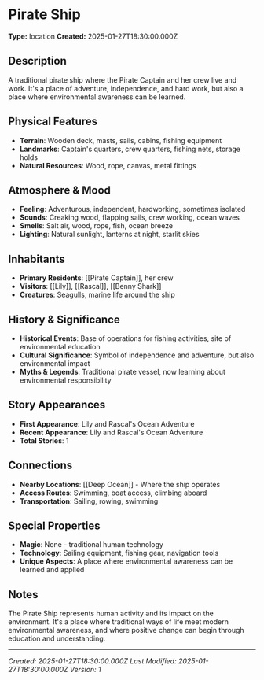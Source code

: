 # Pirate Ship

**Type:** location
**Created:** 2025-01-27T18:30:00.000Z

## Description

A traditional pirate ship where the Pirate Captain and her crew live and work. It's a place of adventure, independence, and hard work, but also a place where environmental awareness can be learned.

## Physical Features

- **Terrain**: Wooden deck, masts, sails, cabins, fishing equipment
- **Landmarks**: Captain's quarters, crew quarters, fishing nets, storage holds
- **Natural Resources**: Wood, rope, canvas, metal fittings

## Atmosphere & Mood

- **Feeling**: Adventurous, independent, hardworking, sometimes isolated
- **Sounds**: Creaking wood, flapping sails, crew working, ocean waves
- **Smells**: Salt air, wood, rope, fish, ocean breeze
- **Lighting**: Natural sunlight, lanterns at night, starlit skies

## Inhabitants

- **Primary Residents**: [[Pirate Captain]], her crew
- **Visitors**: [[Lily]], [[Rascal]], [[Benny Shark]]
- **Creatures**: Seagulls, marine life around the ship

## History & Significance

- **Historical Events**: Base of operations for fishing activities, site of environmental education
- **Cultural Significance**: Symbol of independence and adventure, but also environmental impact
- **Myths & Legends**: Traditional pirate vessel, now learning about environmental responsibility

## Story Appearances

- **First Appearance**: Lily and Rascal's Ocean Adventure
- **Recent Appearance**: Lily and Rascal's Ocean Adventure
- **Total Stories**: 1

## Connections

- **Nearby Locations**: [[Deep Ocean]] - Where the ship operates
- **Access Routes**: Swimming, boat access, climbing aboard
- **Transportation**: Sailing, rowing, swimming

## Special Properties

- **Magic**: None - traditional human technology
- **Technology**: Sailing equipment, fishing gear, navigation tools
- **Unique Aspects**: A place where environmental awareness can be learned and applied

## Notes

The Pirate Ship represents human activity and its impact on the environment. It's a place where traditional ways of life meet modern environmental awareness, and where positive change can begin through education and understanding.

---
*Created: 2025-01-27T18:30:00.000Z*
*Last Modified: 2025-01-27T18:30:00.000Z*
*Version: 1*


